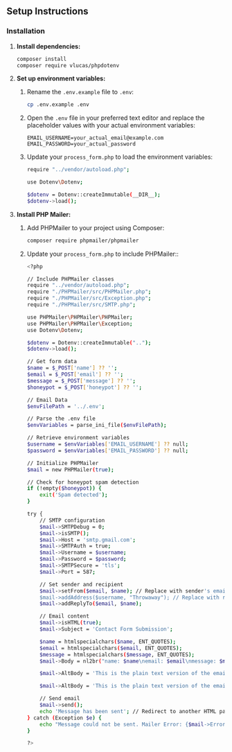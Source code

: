 ## Setup Instructions

### Installation

1. **Install dependencies:**

    ```sh
    composer install
    composer require vlucas/phpdotenv
    ```

2. **Set up environment variables:**

    1. Rename the `.env.example` file to `.env`:

        ```sh
        cp .env.example .env
        ```

    2. Open the `.env` file in your preferred text editor and replace the placeholder values with your actual environment variables:

        ```env
        EMAIL_USERNAME=your_actual_email@example.com
        EMAIL_PASSWORD=your_actual_password
        ```

    3. Update your `process_form.php` to load the environment variables:
       
        ```sh
        require "../vendor/autoload.php";
        
        use Dotenv\Dotenv;
        
        $dotenv = Dotenv::createImmutable(__DIR__);
        $dotenv->load();
        ```

3. **Install PHP Mailer:**

    1. Add PHPMailer to your project using Composer:

        ```sh
        composer require phpmailer/phpmailer
        ```
       
    3. Update your `process_form.php` to include PHPMailer::

        ```sh
        <?php

        // Include PHPMailer classes
        require "../vendor/autoload.php";
        require "./PHPMailer/src/PHPMailer.php";
        require "./PHPMailer/src/Exception.php";
        require "./PHPMailer/src/SMTP.php";
        
        use PHPMailer\PHPMailer\PHPMailer;
        use PHPMailer\PHPMailer\Exception;
        use Dotenv\Dotenv;
        
        $dotenv = Dotenv::createImmutable("..");
        $dotenv->load();
        
        // Get form data
        $name = $_POST['name'] ?? '';
        $email = $_POST['email'] ?? '';
        $message = $_POST['message'] ?? '';
        $honeypot = $_POST['honeypot'] ?? '';
        
        // Email Data
        $envFilePath = '../.env';
        
        // Parse the .env file
        $envVariables = parse_ini_file($envFilePath);
        
        // Retrieve environment variables
        $username = $envVariables['EMAIL_USERNAME'] ?? null;
        $password = $envVariables['EMAIL_PASSWORD'] ?? null;
        
        // Initialize PHPMailer
        $mail = new PHPMailer(true);
        
        // Check for honeypot spam detection
        if (!empty($honeypot)) {
            exit('Spam detected');
        }
        
        try {
            // SMTP configuration
            $mail->SMTPDebug = 0;
            $mail->isSMTP();
            $mail->Host = 'smtp.gmail.com';
            $mail->SMTPAuth = true;
            $mail->Username = $username;
            $mail->Password = $password;
            $mail->SMTPSecure = 'tls';
            $mail->Port = 587;
        
            // Set sender and recipient
            $mail->setFrom($email, $name); // Replace with sender's email address
            $mail->addAddress($username, "Throwaway"); // Replace with recipient's email address
            $mail->addReplyTo($email, $name);
        
            // Email content
            $mail->isHTML(true);
            $mail->Subject = 'Contact Form Submission';
        
            $name = htmlspecialchars($name, ENT_QUOTES);
            $email = htmlspecialchars($email, ENT_QUOTES);
            $message = htmlspecialchars($message, ENT_QUOTES);
            $mail->Body = nl2br("name: $name\nemail: $email\nmessage: $message"); 
        
            $mail->AltBody = 'This is the plain text version of the email body';
        
            $mail->AltBody = 'This is the plain text version of the email body';
        
            // Send email
            $mail->send();
            echo 'Message has been sent'; // Redirect to another HTML page if needed
        } catch (Exception $e) {
            echo "Message could not be sent. Mailer Error: {$mail->ErrorInfo}";
        }
        
        ?>
        ```    
